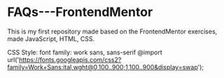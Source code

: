 # FAQs---FrontendMentor
This is my first repository made based on the FrontendMentor exercises, made JavaScript, HTML, CSS.

CSS Style: 
  font family: work sans, sans-serif
  @import url('https://fonts.googleapis.com/css2?family=Work+Sans:ital,wght@0,100..900;1,100..900&display=swap');
  </style>

  
